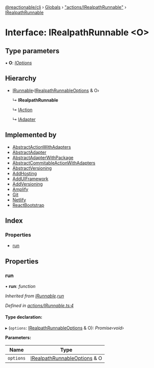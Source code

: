 [@reactionable/cli](../README.md) › [Globals](../globals.md) › ["actions/IRealpathRunnable"](../modules/_actions_irealpathrunnable_.md) › [IRealpathRunnable](_actions_irealpathrunnable_.irealpathrunnable.md)

# Interface: IRealpathRunnable <**O**>

## Type parameters

▪ **O**: *[IOptions](../modules/_actions_irunnable_.md#ioptions)*

## Hierarchy

* [IRunnable](_actions_irunnable_.irunnable.md)‹[IRealpathRunnableOptions](_actions_irealpathrunnable_.irealpathrunnableoptions.md) & O›

  ↳ **IRealpathRunnable**

  ↳ [IAction](_actions_iaction_.iaction.md)

  ↳ [IAdapter](_actions_iadapter_.iadapter.md)

## Implemented by

* [AbstractActionWithAdapters](../classes/_actions_abstractactionwithadapters_.abstractactionwithadapters.md)
* [AbstractAdapter](../classes/_actions_abstractadapter_.abstractadapter.md)
* [AbstractAdapterWithPackage](../classes/_actions_abstractadapterwithpackage_.abstractadapterwithpackage.md)
* [AbstractCommitableActionWithAdapters](../classes/_actions_abstractcommitableactionwithadapters_.abstractcommitableactionwithadapters.md)
* [AbstractVersioning](../classes/_actions_add_versioning_adapters_abstractversioning_.abstractversioning.md)
* [AddHosting](../classes/_actions_add_hosting_addhosting_.addhosting.md)
* [AddUIFramework](../classes/_actions_add_ui_framework_adduiframework_.adduiframework.md)
* [AddVersioning](../classes/_actions_add_versioning_addversioning_.addversioning.md)
* [Amplify](../classes/_actions_add_hosting_adapters_amplify_amplify_.amplify.md)
* [Git](../classes/_actions_add_versioning_adapters_github_github_.git.md)
* [Netlify](../classes/_actions_add_hosting_adapters_netlify_netlify_.netlify.md)
* [ReactBootstrap](../classes/_actions_add_ui_framework_adapters_reactbootstrap_.reactbootstrap.md)

## Index

### Properties

* [run](_actions_irealpathrunnable_.irealpathrunnable.md#run)

## Properties

###  run

• **run**: *function*

*Inherited from [IRunnable](_actions_irunnable_.irunnable.md).[run](_actions_irunnable_.irunnable.md#run)*

*Defined in [actions/IRunnable.ts:4](https://github.com/neilime/reactionable-cli/blob/d0401b5/src/actions/IRunnable.ts#L4)*

#### Type declaration:

▸ (`options`: [IRealpathRunnableOptions](_actions_irealpathrunnable_.irealpathrunnableoptions.md) & O): *Promise‹void›*

**Parameters:**

Name | Type |
------ | ------ |
`options` | [IRealpathRunnableOptions](_actions_irealpathrunnable_.irealpathrunnableoptions.md) & O |
